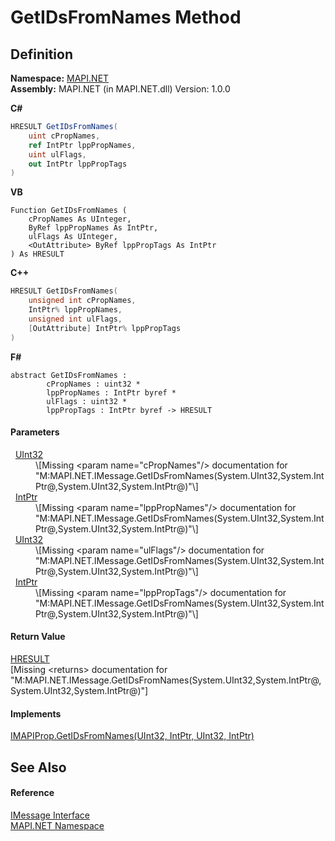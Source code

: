 # GetIDsFromNames Method




## Definition
**Namespace:** <a href="5bef4637-66f8-16d4-e5f4-4d0da57a1538.md">MAPI.NET</a>  
**Assembly:** MAPI.NET (in MAPI.NET.dll) Version: 1.0.0

**C#**
``` C#
HRESULT GetIDsFromNames(
	uint cPropNames,
	ref IntPtr lppPropNames,
	uint ulFlags,
	out IntPtr lppPropTags
)
```
**VB**
``` VB
Function GetIDsFromNames ( 
	cPropNames As UInteger,
	ByRef lppPropNames As IntPtr,
	ulFlags As UInteger,
	<OutAttribute> ByRef lppPropTags As IntPtr
) As HRESULT
```
**C++**
``` C++
HRESULT GetIDsFromNames(
	unsigned int cPropNames, 
	IntPtr% lppPropNames, 
	unsigned int ulFlags, 
	[OutAttribute] IntPtr% lppPropTags
)
```
**F#**
``` F#
abstract GetIDsFromNames : 
        cPropNames : uint32 * 
        lppPropNames : IntPtr byref * 
        ulFlags : uint32 * 
        lppPropTags : IntPtr byref -> HRESULT 
```



#### Parameters
<dl><dt>  <a href="https://learn.microsoft.com/dotnet/api/system.uint32" target="_blank" rel="noopener noreferrer">UInt32</a></dt><dd>\[Missing &lt;param name="cPropNames"/&gt; documentation for "M:MAPI.NET.IMessage.GetIDsFromNames(System.UInt32,System.IntPtr@,System.UInt32,System.IntPtr@)"\]</dd><dt>  <a href="https://learn.microsoft.com/dotnet/api/system.intptr" target="_blank" rel="noopener noreferrer">IntPtr</a></dt><dd>\[Missing &lt;param name="lppPropNames"/&gt; documentation for "M:MAPI.NET.IMessage.GetIDsFromNames(System.UInt32,System.IntPtr@,System.UInt32,System.IntPtr@)"\]</dd><dt>  <a href="https://learn.microsoft.com/dotnet/api/system.uint32" target="_blank" rel="noopener noreferrer">UInt32</a></dt><dd>\[Missing &lt;param name="ulFlags"/&gt; documentation for "M:MAPI.NET.IMessage.GetIDsFromNames(System.UInt32,System.IntPtr@,System.UInt32,System.IntPtr@)"\]</dd><dt>  <a href="https://learn.microsoft.com/dotnet/api/system.intptr" target="_blank" rel="noopener noreferrer">IntPtr</a></dt><dd>\[Missing &lt;param name="lppPropTags"/&gt; documentation for "M:MAPI.NET.IMessage.GetIDsFromNames(System.UInt32,System.IntPtr@,System.UInt32,System.IntPtr@)"\]</dd></dl>

#### Return Value
<a href="50596607-a328-ef10-6ea9-0448fbb7d197.md">HRESULT</a>  
\[Missing &lt;returns&gt; documentation for "M:MAPI.NET.IMessage.GetIDsFromNames(System.UInt32,System.IntPtr@,System.UInt32,System.IntPtr@)"\]

#### Implements
<a href="78a82640-fb2e-3f54-a035-1861c1703d42.md">IMAPIProp.GetIDsFromNames(UInt32, IntPtr, UInt32, IntPtr)</a>  


## See Also


#### Reference
<a href="f542b7a9-d1ab-fed6-c2df-7c20b044fccc.md">IMessage Interface</a>  
<a href="5bef4637-66f8-16d4-e5f4-4d0da57a1538.md">MAPI.NET Namespace</a>  
